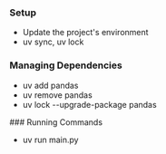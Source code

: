 ### Setup

-   Update the project's environment
-   uv sync, uv lock

### Managing Dependencies

-   uv add pandas
-   uv remove pandas
-   uv lock --upgrade-package pandas

### Running Commands

-   uv run main.py
